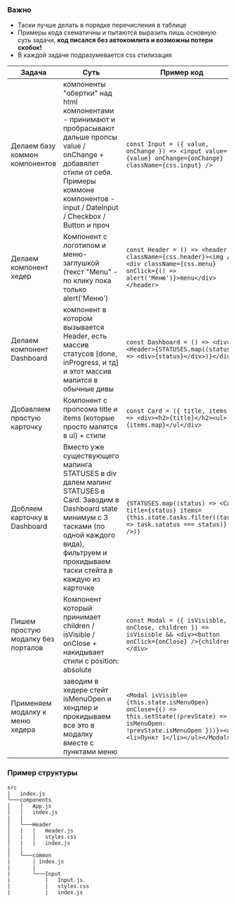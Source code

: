 ### Важно
- Таски лучше делать в порядке перечисления в таблице
- Примеры кода схематичны и пытаются выразить лишь основную суть задачи, **код писался без автокомлита и возможны потери скобок!**
- В каждой задаче подразумевается css стилизация

| Задача  | Суть  | Пример код |
|------------- |---------------| -------------|
| Делаем базу коммон компонентов      | компоненты "обертки" над html компонентами - принимают и пробрасывают дальше пропсы value / onChange + добавялет стили от себя. Примеры коммоне компонентов - input / DateInput / Checkbox / Button и проч | ```const Input = ({ value, onChange }) => <input value={value} onChange={onChange} className={css.input} />``` |
| Делаем компонент хедер     | Компонент с логотипом и меню-заглушкой (текст "Menu" - по клику пока только alert('Меню')        |```const Header = () => <header className={css.header}><img /><div className={css.menu} onClick={() => alert('Меню')}>menu</div></header>```|
| Делаем компонент Dashboard | компонент в котором вызывается Header,    есть массив статусов [done, inProgress, и тд] и этот массив мапится в обычные дивы     | ```const Dashboard = () => <div><Header>{STATUSES.map((status) => <div>{status}</div>)}</div>``` |
|Добавляем простую карточку| Компонент с пропсома title и items (которые просто мапятся в ul)  + стили |```const Card = ({ title, items }) => <div><h2>{title}</h2><ul>{items.map}</ul</div>```|
|Добляем карточку в Dashboard| Вместо уже существующего мапинга STATUSES в div далем мапинг STATUSES в Card. Заводим в Dashboard state минимум с 3 тасками (по одной каждого вида), фильтруем и прокидываем таски стейта в каждую из карточке | ```{STATUSES.map((status) => <Card title={status} items={this.state.tasks.filter((task) => task.satatus === status)} />)}``` |
|Пишем простую модалку без порталов|Компонент который принимает children / isVisible / onClose + накидывает стили с position: absolute|```const Modal = ({ isVisisble, onClose, children }) => isVisisble && <div><button onClick={onClose} />{children}</div>``` |
|Применяем модалку к меню хедера|заводим в хедере стейт isMenuOpen и хендлер и прокидываем все это в модалку вместе с пунктами меню|```<Modal isVisible={this.state.isMenuOpen} onClose={() => this.setState((prevState) => ({ isMenuOpen: !prevState.isMenuOpen }))}><ul><li>Пункт 1</li></ul></Modal>```

### Пример структуры
```
src
|   index.js
└───components
│   │   App.js
│   │   index.js
|   |
│   └───Header
│   |   │   Header.js
│   |   │   styles.css
│   |   │   index.js
|   |
│   └───common
|       | index.js
|       |
|       └───Input
|           |   Input.js
|           |   styles.css
|           |   index.js
```
